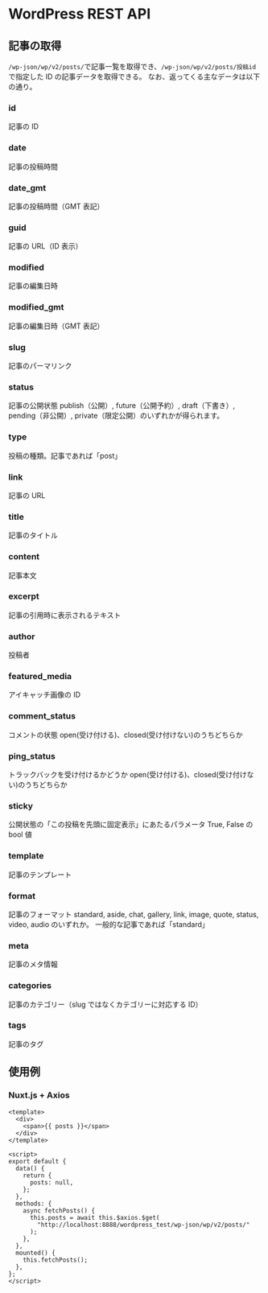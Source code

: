 # WordPress REST API

## 記事の取得

`/wp-json/wp/v2/posts/`で記事一覧を取得でき、`/wp-json/wp/v2/posts/投稿id`で指定した ID の記事データを取得できる。
なお、返ってくる主なデータは以下の通り。

### id

記事の ID

### date

記事の投稿時間

### date_gmt

記事の投稿時間（GMT 表記）

### guid

記事の URL（ID 表示）

### modified

記事の編集日時

### modified_gmt

記事の編集日時（GMT 表記）

### slug

記事のパーマリンク

### status

記事の公開状態
publish（公開）, future（公開予約）, draft（下書き）, pending（非公開）, private（限定公開）のいずれかが得られます。

### type

投稿の種類。記事であれば「post」

### link

記事の URL

### title

記事のタイトル

### content

記事本文

### excerpt

記事の引用時に表示されるテキスト

### author

投稿者

### featured_media

アイキャッチ画像の ID

### comment_status

コメントの状態
open(受け付ける)、closed(受け付けない)のうちどちらか

### ping_status

トラックバックを受け付けるかどうか
open(受け付ける)、closed(受け付けない)のうちどちらか

### sticky

公開状態の「この投稿を先頭に固定表示」にあたるパラメータ
True, False の bool 値

### template

記事のテンプレート

### format

記事のフォーマット
standard, aside, chat, gallery, link, image, quote, status, video, audio のいずれか。
一般的な記事であれば「standard」

### meta

記事のメタ情報

### categories

記事のカテゴリー（slug ではなくカテゴリーに対応する ID）

### tags

記事のタグ

## 使用例

### Nuxt.js + Axios

```vue
<template>
  <div>
    <span>{{ posts }}</span>
  </div>
</template>

<script>
export default {
  data() {
    return {
      posts: null,
    };
  },
  methods: {
    async fetchPosts() {
      this.posts = await this.$axios.$get(
        "http://localhost:8888/wordpress_test/wp-json/wp/v2/posts/"
      );
    },
  },
  mounted() {
    this.fetchPosts();
  },
};
</script>
```
